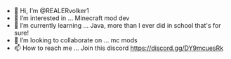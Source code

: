 - 👋 Hi, I’m @REALERvolker1
- 👀 I’m interested in ... Minecraft mod dev
- 🌱 I’m currently learning ... Java, more than I ever did in school that's for sure!
- 💞️ I’m looking to collaborate on ... mc mods
- 📫 How to reach me ... Join this discord https://discord.gg/DY9mcuesRk

<!---
REALERvolker1/REALERvolker1 is a ✨ special ✨ repository because its `README.md` (this file) appears on your GitHub profile.
You can click the Preview link to take a look at your changes.
--->
